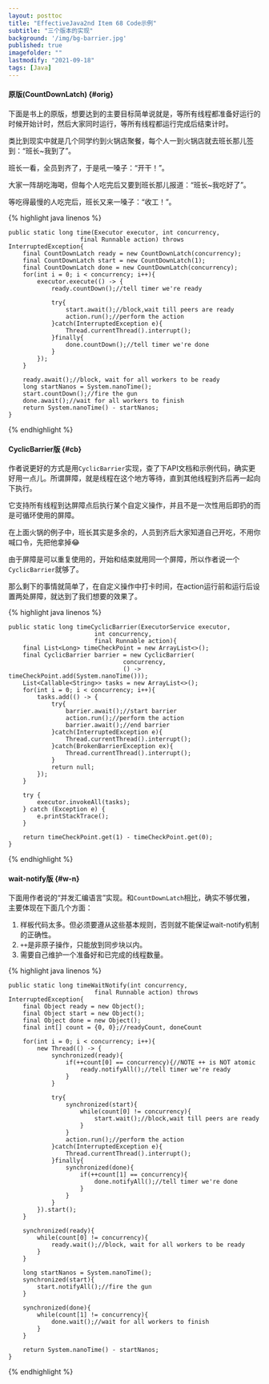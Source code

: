 ```yaml
---
layout: posttoc
title: "EffectiveJava2nd Item 68 Code示例"
subtitle: "三个版本的实现"
background: '/img/bg-barrier.jpg'
published: true
imagefolder: ""
lastmodify: "2021-09-18"
tags: [Java]
---
```


#### 原版(CountDownLatch) {#orig}

下面是书上的原版，想要达到的主要目标简单说就是，等所有线程都准备好运行的时候开始计时，然后大家同时运行，等所有线程都运行完成后结束计时。

类比到现实中就是几个同学约到火锅店聚餐，每个人一到火锅店就去班长那儿签到：“班长~我到了”。

班长一看，全员到齐了，于是吼一嗓子：“开干！”。

大家一阵胡吃海喝，但每个人吃完后又要到班长那儿报道：“班长~我吃好了”。

等吃得最慢的人吃完后，班长又来一嗓子：“收工！”。

{% highlight java linenos %}

    public static long time(Executor executor, int concurrency, 
                        final Runnable action) throws InterruptedException{
        final CountDownLatch ready = new CountDownLatch(concurrency);
        final CountDownLatch start = new CountDownLatch(1);
        final CountDownLatch done = new CountDownLatch(concurrency);
        for(int i = 0; i < concurrency; i++){
            executor.execute(() -> {
                ready.countDown();//tell timer we're ready
                
                try{
                    start.await();//block,wait till peers are ready
                    action.run();//perform the action
                }catch(InterruptedException e){
                    Thread.currentThread().interrupt();
                }finally{
                    done.countDown();//tell timer we're done
                }
            });
        }
        
        ready.await();//block, wait for all workers to be ready
        long startNanos = System.nanoTime();
        start.countDown();//fire the gun
        done.await();//wait for all workers to finish
        return System.nanoTime() - startNanos;
    }

{% endhighlight %}

#### CyclicBarrier版 {#cb}

作者说更好的方式是用`CyclicBarrier`实现，查了下API文档和示例代码，确实更好用一点儿。所谓屏障，就是线程在这个地方等待，直到其他线程到齐后再一起向下执行。

它支持所有线程到达屏障点后执行某个自定义操作，并且不是一次性用后即扔的而是可循环使用的屏障。

在上面火锅的例子中，班长其实是多余的，人员到齐后大家知道自己开吃，不用你喊口令，先把他拿掉:joy:

由于屏障是可以重复使用的，开始和结束就用同一个屏障，所以作者说一个`CyclicBarrier`就够了。

那么剩下的事情就简单了，在自定义操作中打卡时间，在action运行前和运行后设置两处屏障，就达到了我们想要的效果了。

{% highlight java linenos %}

    public static long timeCyclicBarrier(ExecutorService executor, 
                            int concurrency, 
                            final Runnable action){
        final List<Long> timeCheckPoint = new ArrayList<>();
        final CyclicBarrier barrier = new CyclicBarrier(
                                    concurrency, 
                                    () -> timeCheckPoint.add(System.nanoTime()));
        List<Callable<String>> tasks = new ArrayList<>();
        for(int i = 0; i < concurrency; i++){
            tasks.add(() -> {
                try{
                    barrier.await();//start barrier
                    action.run();//perform the action
                    barrier.await();//end barrier
                }catch(InterruptedException e){
                    Thread.currentThread().interrupt(); 
                }catch(BrokenBarrierException ex){
                    Thread.currentThread().interrupt();
                }
                return null;
            });
        }
        
        try {
            executor.invokeAll(tasks);
        } catch (Exception e) {
            e.printStackTrace();
        }
        
        return timeCheckPoint.get(1) - timeCheckPoint.get(0);
    }

{% endhighlight %}

#### wait-notify版 {#w-n}

下面用作者说的“并发汇编语言”实现。和`CountDownLatch`相比，确实不够优雅，主要体现在下面几个方面：

1. 样板代码太多。但必须要遵从这些基本规则，否则就不能保证wait-notify机制的正确性。
1. `++`是非原子操作，只能放到同步块以内。
1. 需要自己维护一个准备好和已完成的线程数量。

{% highlight java linenos %}

    public static long timeWaitNotify(int concurrency, 
                            final Runnable action) throws InterruptedException{
        final Object ready = new Object();
        final Object start = new Object();
        final Object done = new Object();
        final int[] count = {0, 0};//readyCount, doneCount
        
        for(int i = 0; i < concurrency; i++){
            new Thread(() -> {
                synchronized(ready){
                    if(++count[0] == concurrency){//NOTE ++ is NOT atomic
                        ready.notifyAll();//tell timer we're ready
                    }
                }
                
                try{
                    synchronized(start){
                        while(count[0] != concurrency){
                            start.wait();//block,wait till peers are ready
                        }
                    }
                    action.run();//perform the action
                }catch(InterruptedException e){
                    Thread.currentThread().interrupt();
                }finally{
                    synchronized(done){
                        if(++count[1] == concurrency){
                            done.notifyAll();//tell timer we're done
                        }
                    }
                }
            }).start();
        }
        
        synchronized(ready){
            while(count[0] != concurrency){
                ready.wait();//block, wait for all workers to be ready
            }
        }
        
        long startNanos = System.nanoTime();
        synchronized(start){
            start.notifyAll();//fire the gun
        }
        
        synchronized(done){
            while(count[1] != concurrency){
                done.wait();//wait for all workers to finish
            }
        }
        
        return System.nanoTime() - startNanos;
    }

{% endhighlight %}